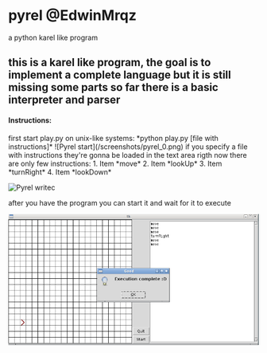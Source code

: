 # pyrel  @EdwinMrqz
a python karel like program

this is a karel like program,
the goal is to implement a complete language but it is still missing some parts
so far there is a basic interpreter and parser 
-------
<h4> Instructions: </h4>
first start play.py
on unix-like systems: *python play.py [file with instructions]*
![Pyrel start](/screenshots/pyrel_0.png)
if you specify a file with instructions they're gonna be loaded in the text area
rigth now there are only few instructions:
	 1. Item *move*
	 2. Item *lookUp*
	 3. Item *turnRight*
	 4. Item *lookDown*

![Pyrel writec](/screeenshots/pyrel_1.png)

after you have the program you can start it and wait for it to execute

![Pyrel execute](/screenshots/pyrel_2.png)